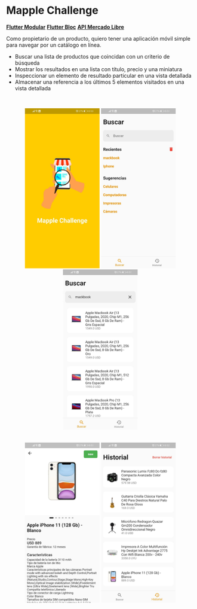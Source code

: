 # Mapple Challenge

**[Flutter Modular](https://pub.dev/packages/flutter_modular "Flutter Modular")**
**[Flutter Bloc](https://pub.dev/packages/flutter_bloc")**
**[API Mercado Libre](https://api.mercadolibre.com/")**

Como propietario de un producto, quiero tener una aplicación móvil simple para navegar por un catálogo en línea.
- Buscar una lista de productos que coincidan con un criterio de búsqueda
- Mostrar los resultados en una lista con título, precio y una miniatura
- Inspeccionar un elemento de resultado particular en una vista detallada
- Almacenar una referencia a los últimos 5 elementos visitados en una vista detallada

<br/>
<p align="center">
<img src="https://github.com/rofviv/mapple_challenge/blob/master/assets/screens/screen1.jpeg?raw=true" alt="drawing" width="200"/>
<img src="https://github.com/rofviv/mapple_challenge/blob/master/assets/screens/screen2.jpeg?raw=true" alt="drawing" width="200"/>
<img src="https://github.com/rofviv/mapple_challenge/blob/master/assets/screens/screen3.jpeg?raw=true" alt="drawing" width="200"/>
</p>
<br/>
<center>
<img src="https://github.com/rofviv/mapple_challenge/blob/master/assets/screens/screen4.jpeg?raw=true" alt="drawing" width="200"/>
<img src="https://github.com/rofviv/mapple_challenge/blob/master/assets/screens/screen5.jpeg?raw=true" alt="drawing" width="200"/>
</center>
